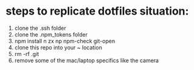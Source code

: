 # steps to replicate dotfiles situation:

1. clone the .ssh folder
2. clone the .npm_tokens folder
6. npm install n zx np npm-check git-open
7. clone this repo into your ~ location
8. rm -rf .git
9. remove some of the mac/laptop specifics like the camera
